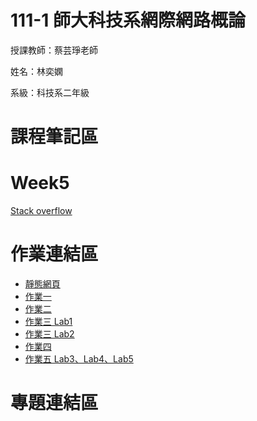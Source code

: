 # 111-1 師大科技系網際網路概論 #
授課教師：蔡芸琤老師

姓名：林奕嫻

系級：科技系二年級

# 課程筆記區 

# Week5 #
[Stack overflow](https://stackoverflow.com)
# 作業連結區 #
+  [靜態網頁](https://linixian.github.io/HW1/mypage/)
+  [作業一](https://youtu.be/BOLyBJyTPq8)
+  [作業二](https://youtu.be/BgauQzFOQhI)
+  [作業三 Lab1](https://youtu.be/qS46ixvoeaU)
+  [作業三 Lab2](https://youtu.be/c960bC1IcLU)
+  [作業四](https://youtu.be/5rJw56rBccg)
+  [作業五 Lab3、Lab4、Lab5](https://youtu.be/oE9PJczoC5M)
# 專題連結區 #

